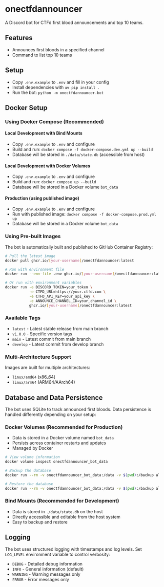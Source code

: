 # onectfdannouncer

A Discord bot for CTFd first blood announcements and top 10 teams.

## Features
- Announces first bloods in a specified channel
- Command to list top 10 teams

## Setup
- Copy `.env.example` to `.env` and fill in your config
- Install dependencies with `uv pip install .`
- Run the bot: `python -m onectfdannouncer.bot`

## Docker Setup

### Using Docker Compose (Recommended)

#### Local Development with Bind Mounts
- Copy `.env.example` to `.env` and configure
- Build and run: `docker compose -f docker-compose.dev.yml up --build`
- Database will be stored in `./data/state.db` (accessible from host)

#### Local Development with Docker Volumes
- Copy `.env.example` to `.env` and configure
- Build and run: `docker compose up --build`
- Database will be stored in a Docker volume `bot_data`

#### Production (using published image)
- Copy `.env.example` to `.env` and configure  
- Run with published image: `docker compose -f docker-compose.prod.yml up`
- Database will be stored in a Docker volume `bot_data`

### Using Pre-built Images
The bot is automatically built and published to GitHub Container Registry:

```bash
# Pull the latest image
docker pull ghcr.io/[your-username]/onectfdannouncer:latest

# Run with environment file
docker run --env-file .env ghcr.io/[your-username]/onectfdannouncer:latest

# Or run with environment variables
docker run -e DISCORD_TOKEN=your_token \
           -e CTFD_URL=https://your.ctfd.com \
           -e CTFD_API_KEY=your_api_key \
           -e ANNOUNCE_CHANNEL_ID=your_channel_id \
           ghcr.io/[your-username]/onectfdannouncer:latest
```

### Available Tags
- `latest` - Latest stable release from main branch
- `v1.0.0` - Specific version tags
- `main` - Latest commit from main branch
- `develop` - Latest commit from develop branch

### Multi-Architecture Support
Images are built for multiple architectures:
- `linux/amd64` (x86_64)
- `linux/arm64` (ARM64/AArch64)

## Database and Data Persistence

The bot uses SQLite to track announced first bloods. Data persistence is handled differently depending on your setup:

### Docker Volumes (Recommended for Production)
- Data is stored in a Docker volume named `bot_data`
- Persists across container restarts and updates
- Managed by Docker

```bash
# View volume information
docker volume inspect onectfdannouncer_bot_data

# Backup the database
docker run --rm -v onectfdannouncer_bot_data:/data -v $(pwd):/backup alpine cp /data/state.db /backup/

# Restore the database
docker run --rm -v onectfdannouncer_bot_data:/data -v $(pwd):/backup alpine cp /backup/state.db /data/
```

### Bind Mounts (Recommended for Development)
- Data is stored in `./data/state.db` on the host
- Directly accessible and editable from the host system
- Easy to backup and restore

## Logging
The bot uses structured logging with timestamps and log levels. Set `LOG_LEVEL` environment variable to control verbosity:
- `DEBUG` - Detailed debug information
- `INFO` - General information (default)
- `WARNING` - Warning messages only
- `ERROR` - Error messages only
